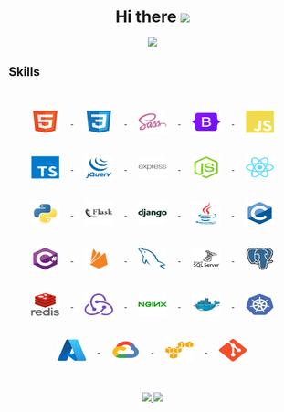 <h1 align="center">
  Hi there
  <a href="https://github.com/YLeonardo"><img src="https://media.giphy.com/media/hvRJCLFzcasrR4ia7z/giphy.gif" width="28">
</h1>

<p align="center">
  <a href="https://github.com/YLeonardo"><img src="https://readme-typing-svg.herokuapp.com?font=Fira+Code&pause=1000&color=0969DA&center=true&width=700&height=50&size=30&lines=%F0%9F%8E%93+Computer+Systems+Engineering;Full-Stack+Developer;Frontend+Specialist"></a>
</p>


<h2>Skills</h2>
<br>
<div style="display: inline_block" align="center">
<a href="https://developer.mozilla.org/es/docs/Glossary/HTML5" target="_blank"><img align="center" alt="HTML5" height="40" width="50" style="margin: 20px" src="https://github.com/YLeonardo/YLeonardo/blob/main/icons/html5/html5-original.svg">
<a href="https://developer.mozilla.org/es/docs/Web/CSS" target="_blank"><img align="center" alt="CSS" height="40" width="50" style="margin: 20px" src="https://github.com/YLeonardo/YLeonardo/blob/main/icons/css3/css3-original.svg">
<a href="https://sass-lang.com/" target="_blank"><img align="center" alt="Sass" height="40" width="50" style="margin: 20px" src="https://github.com/YLeonardo/YLeonardo/blob/main/icons/sass/sass-original.svg">
<a href="https://getbootstrap.com/" target="_blank"><img align="center" alt="Bootstrap" height="40" width="50" style="margin: 20px" src="https://github.com/YLeonardo/YLeonardo/blob/main/icons/bootstrap/bootstrap-original.svg">
<a href="https://developer.mozilla.org/es/docs/Web/JavaScript" target="_blank"><img align="center" alt="Javascript" height="40" width="50" style="margin: 20px" src="https://github.com/YLeonardo/YLeonardo/blob/main/icons/javascript/javascript-plain.svg">
<a href="https://www.typescriptlang.org/" target="_blank"><img align="center" alt="Typescript" height="40" width="50" style="margin: 20px" src="https://github.com/YLeonardo/YLeonardo/blob/main/icons/typescript/typescript-plain.svg">
<a href="https://jquery.com/" target="_blank"><img align="center" alt="JQuery" height="40" width="50" style="margin: 20px" src="https://github.com/YLeonardo/YLeonardo/blob/main/icons/jquery/jquery-plain-wordmark.svg">
<a href="https://expressjs.com/" target="_blank"><img align="center" alt="Express" height="40" width="50" style="margin: 20px" src="https://github.com/YLeonardo/YLeonardo/blob/main/icons/express/express-original-wordmark.svg">
<a href="https://nodejs.org/en/" target="_blank"><img align="center" alt="NodeJS" height="40" width="50" style="margin: 20px" src="https://github.com/YLeonardo/YLeonardo/blob/main/icons/nodejs/nodejs-original.svg">
<a href="https://reactjs.org/" target="_blank"><img align="center" alt="ReactJS" height="40" width="50" style="margin: 20px" src="https://github.com/YLeonardo/YLeonardo/blob/main/icons/react/react-original.svg">
<a href="https://www.python.org/" target="_blank"><img align="center" alt="Python" height="40" width="50" style="margin: 20px" src="https://github.com/YLeonardo/YLeonardo/blob/main/icons/python/python-original.svg">
<a href="https://flask.palletsprojects.com/en/2.2.x/" target="_blank"><img align="center" alt="Flask" height="40" width="50" style="margin: 20px" src="https://github.com/YLeonardo/YLeonardo/blob/main/icons/flask/flask-original-wordmark.svg">
<a href="https://www.djangoproject.com/" target="_blank"><img align="center" alt="Django" height="40" width="50" style="margin: 20px" src="https://github.com/YLeonardo/YLeonardo/blob/main/icons/django/django-plain-wordmark.svg">
<a href="https://www.java.com/es/" target="_blank"><img align="center" alt="Java" height="40" width="50" style="margin: 20px" src="https://github.com/YLeonardo/YLeonardo/blob/main/icons/java/java-original.svg">
<a href="https://learn.microsoft.com/es-es/cpp/c-language/organization-of-the-c-language-reference?view=msvc-170" target="_blank"><img align="center" alt="Lenguaje C" height="40" width="50" style="margin: 20px" src="https://github.com/YLeonardo/YLeonardo/blob/main/icons/c/c-original.svg">
<a href="https://learn.microsoft.com/es-es/dotnet/csharp/tour-of-csharp/" target="_blank"><img align="center" alt="Lenguaje C#" height="40" width="50" style="margin: 20px" src="https://github.com/YLeonardo/YLeonardo/blob/main/icons/csharp/csharp-original.svg">
<a href="https://firebase.google.com/?hl=es" target="_blank"><img align="center" alt="Firebase" height="40" width="50" style="margin: 20px" src="https://github.com/YLeonardo/YLeonardo/blob/main/icons/firebase/firebase-plain.svg">
<a href="https://www.mysql.com/" target="_blank"><img align="center" alt="Mysql" height="40" width="50" style="margin: 20px" src="https://github.com/YLeonardo/YLeonardo/blob/main/icons/mysql/mysql-plain.svg">
<a href="https://www.microsoft.com/es-mx/sql-server/sql-server-downloads" target="_blank"><img align="center" alt="Microsoftsqlserver" height="40" width="50" style="margin: 20px" src="https://github.com/YLeonardo/YLeonardo/blob/main/icons/microsoftsqlserver/microsoftsqlserver-plain-wordmark.svg">
<a href="https://www.postgresql.org/" target="_blank"><img align="center" alt="Postgresql" height="40" width="50" style="margin: 20px" src="https://github.com/YLeonardo/YLeonardo/blob/main/icons/postgresql/postgresql-original.svg">
<a href="https://redis.io/" target="_blank"><img align="center" alt="Redis" height="40" width="50" style="margin: 20px" src="https://github.com/YLeonardo/YLeonardo/blob/main/icons/redis/redis-original-wordmark.svg">
<a href="https://es.redux.js.org/" target="_blank"><img align="center" alt="Redux" height="40" width="50" style="margin: 20px" src="https://github.com/YLeonardo/YLeonardo/blob/main/icons/redux/redux-original.svg">
<a href="https://www.nginx.com/" target="_blank"><img align="center" alt="Nginx" height="40" width="50" style="margin: 20px" src="https://github.com/YLeonardo/YLeonardo/blob/main/icons/nginx/nginx-original.svg">
<a href="https://www.docker.com/" target="_blank"><img align="center" alt="Docker" height="40" width="50" style="margin: 20px" src="https://github.com/YLeonardo/YLeonardo/blob/main/icons/docker/docker-original.svg">
<a href="https://cloud.google.com/learn/what-is-kubernetes?hl=es-419#:~:text=en%20Google%20Cloud.-,Definici%C3%B3n%20de%20Kubernetes,en%20contenedores%20en%20cualquier%20lugar." target="_blank"><img align="center" alt="kubernetes" height="40" width="50" style="margin: 20px" src="https://github.com/YLeonardo/YLeonardo/blob/main/icons/kubernetes/kubernetes-plain.svg">
<a href="https://azure.microsoft.com/es-mx" target="_blank"><img align="center" alt="Azure" height="40" width="50" style="margin: 20px" src="https://github.com/YLeonardo/YLeonardo/blob/main/icons/azure/azure-original.svg">
<a href="https://cloud.google.com/?hl=es" target="_blank"><img align="center" alt="GCP" height="40" width="50" style="margin: 20px" src="https://github.com/YLeonardo/YLeonardo/blob/main/icons/googlecloud/googlecloud-original.svg">
<a href="https://aws.amazon.com/es/?nc2=h_lg" target="_blank"><img align="center" alt="AWS" height="40" width="50" style="margin: 20px" src="https://github.com/YLeonardo/YLeonardo/blob/main/icons/amazonwebservices/amazonwebservices-original.svg">
<a href="https://git-scm.com/" target="_blank"><img align="center" alt="Git" height="40" width="50" style="margin: 20px" src="https://github.com/YLeonardo/YLeonardo/blob/main/icons/git/git-original.svg">
</div>
<br><br>
<div align="center">
  <a href="https://github.com/YLeonardo">
  <img height="180em" src="https://github-readme-stats.vercel.app/api?username=YLeonardo&show_icons=true&theme=ADD_THEME_HERE&include_all_commits=true&count_private=true"/>
  <img height="180em" src="https://github-readme-stats.vercel.app/api/top-langs/?username=YLeonardo&layout=compact&langs_count=7&theme=ADD_THEME_HERE"/></a>
</div>
<!-- <br><br>
<p align="center">
  <img src="https://github.com/YLeonardo/YLeonardo/blob/main/gifs/under-construction.gif" alt="underconstruction"/>
</p> -->
  
